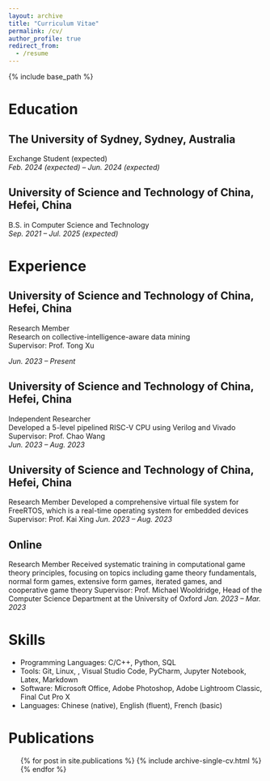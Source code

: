 ```yaml
---
layout: archive
title: "Curriculum Vitae"
permalink: /cv/
author_profile: true
redirect_from:
  - /resume
---
```


{% include base_path %}

Education
======
## **The University of Sydney, Sydney, Australia** 
Exchange Student (expected)\
*Feb. 2024 (expected) – Jun. 2024 (expected)*

## **University of Science and Technology of China, Hefei, China**
B.S. in Computer Science and Technology\
*Sep. 2021 – Jul. 2025 (expected)*

Experience
======
## **University of Science and Technology of China, Hefei, China**
Research Member\
Research on collective-intelligence-aware data mining\
Supervisor: Prof. Tong Xu

*Jun. 2023 – Present* 

## **University of Science and Technology of China, Hefei, China**
Independent Researcher\
Developed a 5-level pipelined RISC-V CPU using Verilog and Vivado\
Supervisor: Prof. Chao Wang\
*Jun. 2023 – Aug. 2023*

## **University of Science and Technology of China, Hefei, China**
Research Member
Developed a comprehensive virtual file system for FreeRTOS, which is a real-time operating system for embedded devices
Supervisor: Prof. Kai Xing
*Jun. 2023 – Aug. 2023*

## **Online**
Research Member
Received systematic training in computational game theory principles, focusing on topics including game theory fundamentals, normal form games, extensive form games, iterated games, and cooperative game theory
Supervisor: Prof. Michael Wooldridge, Head of the Computer Science Department at the University of Oxford
*Jan. 2023 – Mar. 2023*

Skills
======
* Programming Languages: C/C++, Python, SQL
* Tools: Git, Linux, , Visual Studio Code, PyCharm, Jupyter Notebook, Latex, Markdown
* Software: Microsoft Office, Adobe Photoshop, Adobe Lightroom Classic, Final Cut Pro X
* Languages: Chinese (native), English (fluent), French (basic)

Publications
======
  <ul>{% for post in site.publications %}
    {% include archive-single-cv.html %}
  {% endfor %}</ul>
  
<!-- Talks
======
  <ul>{% for post in site.talks %}
    {% include archive-single-talk-cv.html %}
  {% endfor %}</ul>
  
Teaching
======
  <ul>{% for post in site.teaching %}
    {% include archive-single-cv.html %}
  {% endfor %}</ul> -->
  
<!-- Service and leadership
======
* Currently signed in to 43 different slack teams -->
